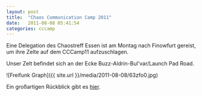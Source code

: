 ```yaml
---
layout: post
title:  "Chaos Communication Camp 2011"
date:   2011-08-08 05:41:54
categories: cccamp
---
```


Eine Delegation des Chaostreff Essen ist am Montag nach Finowfurt gereist, um ihre Zelte auf dem CCCamp11 aufzuschlagen.

Unser Zelt befindet sich an der Ecke Buzz-Aldrin-Bul'var/Launch Pad Road.

![Freifunk Graph]({{ site.url }}/media/2011-08-08/63zfo0.jpg)

Ein großartigen Rückblick gibt es [hier](https://www.youtube.com/watch?v=aqFDnW2eCnM).
